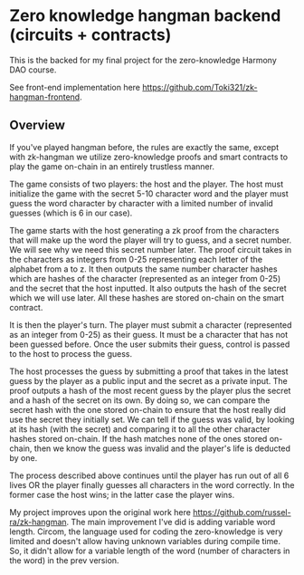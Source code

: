 # Zero knowledge hangman backend (circuits + contracts)

This is the backed for my final project for the zero-knowledge Harmony DAO course.

See front-end implementation here <https://github.com/Toki321/zk-hangman-frontend>.

## Overview

If you've played hangman before, the rules are exactly the same, except with zk-hangman we utilize zero-knowledge proofs and smart contracts to play the game on-chain 
in an entirely trustless manner.

The game consists of two players: the host and the player. The host must initialize the game with the secret 5-10 character word and the player must guess the word 
character by character with a limited number of invalid guesses (which is 6 in our case).

The game starts with the host generating a zk proof from the characters that will make up the word the player will try to guess, and a secret number. We will see why
we need this secret number later. The proof circuit takes in the characters as integers from 0-25 representing each letter of the alphabet from a to z. It then outputs 
the same number character hashes which are hashes of the character (represented as an integer from 0-25) and the secret that the host inputted. It also outputs the hash
of the secret which we will use later. All these hashes are stored on-chain on the smart contract.

It is then the player's turn. The player must submit a character (represented as an integer from 0-25) as their guess. It must be a character that has not been guessed
before. Once the user submits their guess, control is passed to the host to process the guess.

The host processes the guess by submitting a proof that takes in the latest guess by the player as a public input and the secret as a private input. The proof outputs a 
hash of the most recent guess by the player plus the secret and a hash of the secret on its own. By doing so, we can compare the secret hash with the one stored on-chain
to ensure that the host really did use the secret they initially set. We can tell if the guess was valid, by looking at its hash (with the secret) and comparing it to 
all the other character hashes stored on-chain. If the hash matches none of the ones stored on-chain, then we know the guess was invalid and the player's life is 
deducted by one.

The process described above continues until the player has run out of all 6 lives OR the player finally guesses all characters in the word correctly. In the former case 
the host wins; in the latter case the player wins.


My project improves upon the original work here <https://github.com/russel-ra/zk-hangman>. The main improvement I've did is adding variable word length. Circom, the language
used for coding the zero-knowledge is very limited and doesn't allow having unknown variables during compile time. So, it didn't allow for a variable length of the word 
(number of characters in the word) in the prev version.
